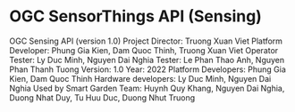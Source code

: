 # OGC SensorThings API (Sensing)
OGC Sensing API (version 1.0)
Project Director: Truong Xuan Viet
Platform Developer: Phung Gia Kien, Dam Quoc Thinh, Truong Xuan Viet
Operator Tester: Ly Duc Minh, Nguyen Dai Nghia
Tester: Le Phan Thao Anh, Nguyen Phan Thanh Tuong
Version: 1.0
Year: 2022
Platform Developers: Phung Gia Kien, Dam Quoc Thinh
Hardware developers: Ly Duc Minh, Nguyen Dai Nghia
Used by Smart Garden Team: Huynh Quy Khang, Nguyen Dai Nghia, Duong Nhat Duy, Tu Huu Duc, Duong Nhut Truong

